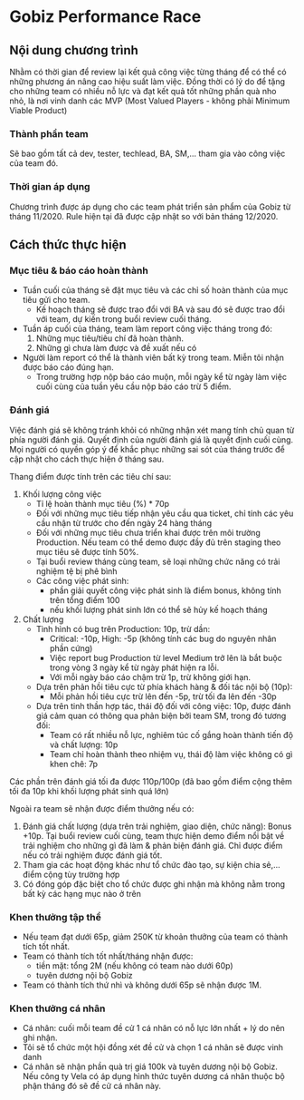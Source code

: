 # Gobiz Performance Race

## Nội dung chương trình

Nhằm có thời gian để review lại kết quả công việc từng tháng để có thể có những phương án nâng cao hiệu suất làm việc.
Đồng thời có lý do để tặng cho những team có nhiều nỗ lực và đạt kết quả tốt những phần quà nho nhỏ, là nơi vinh danh các MVP (Most Valued Players - không phải Minimum Viable Product)

### Thành phần team

Sẽ bao gồm tất cả dev, tester, techlead, BA, SM,... tham gia vào công việc của team đó.

### Thời gian áp dụng

Chương trình được áp dụng cho các team phát triển sản phẩm của Gobiz từ tháng 11/2020. Rule hiện tại đã được cập nhật so với bản tháng 12/2020.

## Cách thức thực hiện

### Mục tiêu & báo cáo hoàn thành
- Tuần cuối của tháng sẽ đặt mục tiêu và các chỉ số hoàn thành của mục tiêu gửi cho team.
    * Kế hoạch tháng sẽ được trao đổi với BA và sau đó sẽ được trao đổi với team, dự kiến trong buổi review cuối tháng.
- Tuần áp cuối của tháng, team làm report công việc tháng trong đó:
    1. Những mục tiêu/tiêu chí đã hoàn thành.
    2. Những gì chưa làm được và đề xuất nếu có
- Người làm report có thể là thành viên bất kỳ trong team. Miễn tôi nhận được báo cáo đúng hạn.
    * Trong trường hợp nộp báo cáo muộn, mỗi ngày kể từ ngày làm việc cuối cùng của tuần yêu cầu nộp báo cáo trừ 5 điểm.

### Đánh giá
Việc đánh giá sẽ không tránh khỏi có những nhận xét mang tính chủ quan từ phía người đánh giá. Quyết định của người đánh giá là quyết định cuối cùng.
Mọi người có quyền góp ý để khắc phục những sai sót của tháng trước để cập nhật cho cách thực hiện ở tháng sau.

Thang điểm được tính trên các tiêu chí sau:

1. Khối lượng công việc
    - Tỉ lệ hoàn thành mục tiêu (%) * 70p
    - Đối với những mục tiêu tiếp nhận yêu cầu qua ticket, chỉ tính các yêu cầu nhận từ trước cho đến ngày 24 hàng tháng
    - Đối với những mục tiêu chưa triển khai được trên môi trường Production. Nếu team có thể demo được đầy đủ trên staging theo mục tiêu sẽ được tính 50%.
    - Tại buổi review tháng cùng team, sẽ loại những chức năng có trải nghiệm tệ bị phê bình
    - Các công việc phát sinh:
        * phần giải quyết công việc phát sinh là điểm bonus, không tính trên tổng điểm 100
        * nếu khối lượng phát sinh lớn có thể sẽ hủy kế hoạch tháng
2. Chất lượng
    * Tình hình có bug trên Production: 10p, trừ dần:
        - Critical: -10p, High: -5p (không tính các bug do nguyên nhân phần cứng)
        - Việc report bug Production từ level Medium trở lên là bắt buộc trong vòng 3 ngày kể từ ngày phát hiện ra lỗi.
        - Với mỗi ngày báo cáo chậm trừ 1p, trừ không giới hạn.
    * Dựa trên phản hồi tiêu cực từ phía khách hàng & đối tác nội bộ (10p):
        - Mỗi phản hồi tiêu cực trừ lên đến -5p, trừ tối đa lên đến -30p
    * Dựa trên tinh thần hợp tác, thái độ đối với công việc: 10p, được đánh giá cảm quan có thông qua phản biện bởi team SM, trong đó tương đối:
        - Team có rất nhiều nỗ lực, nghiêm túc cố gắng hoàn thành tiến độ và chất lượng: 10p
        - Team chỉ hoàn thành theo nhiệm vụ, thái độ làm việc không có gì khen chê: 7p

Các phần trên đánh giá tối đa được 110p/100p (đã bao gồm điểm cộng thêm tối đa 10p khi khối lượng phát sinh quá lớn)

Ngoài ra team sẽ nhận được điểm thưởng nếu có:

1. Đánh giá chất lượng (dựa trên trải nghiệm, giao diện, chức năng): Bonus +10p. Tại buổi review cuối cùng, team thực hiện demo điểm nổi bật về trải nghiệm cho những gì đã làm & phản biện đánh giá. Chỉ được điểm nếu có trải nghiệm được đánh giá tốt.
2. Tham gia các hoạt động khác như tổ chức đào tạo, sự kiện chia sẻ,... điểm cộng tùy trường hợp
3. Có đóng góp đặc biệt cho tổ chức được ghi nhận mà không nằm trong bất kỳ các hạng mục nào ở trên

### Khen thưởng tập thể
- Nếu team đạt dưới 65p, giảm 250K từ khoản thưởng của team có thành tích tốt nhất.
- Team có thành tích tốt nhất/tháng nhận được:
    * tiền mặt: tổng 2M (nếu không có team nào dưới 60p)
    * tuyên dương nội bộ Gobiz
- Team có thành tích thứ nhì và không dưới 65p sẽ nhận được 1M.

### Khen thưởng cá nhân
- Cá nhân: cuối mỗi team đề cử 1 cá nhân có nỗ lực lớn nhất + lý do nên ghi nhận.
- Tôi sẽ tổ chức một hội đồng xét đề cử và chọn 1 cá nhân sẽ được vinh danh
- Cá nhân sẽ nhận phần quà trị giá 100k và tuyên dương nội bộ Gobiz. Nếu công ty Vela có áp dụng hình thức tuyên dương cá nhân thuộc bộ phận tháng đó sẽ đề cử cá nhân này.